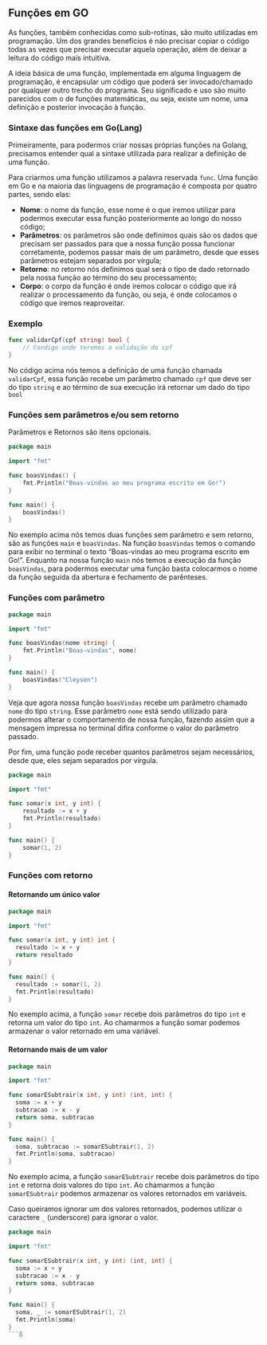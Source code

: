 ## Funções em GO

As funções, também conhecidas como  sub-rotinas, são muito utilizadas em programação. Um dos grandes benefícios é não precisar copiar o código todas as vezes que precisar executar aquela operação, além de deixar a leitura do código mais intuitiva.

A ideia básica de uma função, implementada em alguma linguagem de programação, é encapsular um código que poderá ser invocado/chamado por qualquer outro trecho do programa. Seu significado e uso são muito parecidos com o de funções matemáticas, ou seja, existe um nome, uma definição e posterior invocação à função.

### Sintaxe das funções em Go(Lang)
Primeiramente, para podermos criar nossas próprias funções na Golang, precisamos entender qual a sintaxe utilizada para realizar a definição de uma função.

Para criarmos uma função utilizamos a palavra reservada `func`. Uma função em Go e na maioria das linguagens de programação é composta por quatro partes, sendo elas:

- **Nome**: o nome da função, esse nome é o que iremos utilizar para podermos executar essa função posteriormente ao longo do nosso código;
- **Parâmetros**: os parâmetros são onde definimos quais são os dados que precisam ser passados para que a nossa função possa funcionar corretamente, podemos passar mais de um parâmetro, desde que esses parâmetros estejam separados por vírgula;
- **Retorno**: no retorno nós definimos qual será o tipo de dado retornado pela nossa função ao término do seu processamento;
- **Corpo**: o corpo da função é onde iremos colocar o código que irá realizar o processamento da função, ou seja, é onde colocamos o código que iremos reaproveitar.

### Exemplo
```go
func validarCpf(cpf string) bool {
	// Condigo onde teremos a validação do cpf
}
```

No código acima nós temos a definição de uma função chamada `validarCpf`, essa função recebe um parâmetro chamado `cpf` que deve ser do tipo `string` e ao término de sua execução irá retornar um dado do tipo `bool`

### Funções sem parâmetros e/ou sem retorno
Parâmetros e Retornos são itens opcionais.

```go
package main

import "fmt"

func boasVindas() {
	fmt.Println("Boas-vindas ao meu programa escrito em Go!")
}

func main() {
	boasVindas()
}
```
No exemplo acima nós temos duas funções sem parâmetro e sem retorno, são as funções `main` e `boasVindas`. Na função `boasVindas` temos o comando para exibir no terminal o texto “Boas-vindas ao meu programa escrito em Go!”. Enquanto na nossa função `main` nós temos a execução da função `boasVindas`, para podermos executar uma função basta colocarmos o nome da função seguida da abertura e fechamento de parênteses.

### Funções com parâmetro
```go
package main

import "fmt"

func boasVindas(nome string) {
	fmt.Println("Boas-vindas", nome)
}

func main() {
	boasVindas("Cleyson")
}
```
Veja que agora nossa função `boasVindas` recebe um parâmetro chamado `nome` do tipo `string`. Esse parâmetro `nome` está sendo utilizado para podermos alterar o comportamento de nossa função, fazendo assim que a mensagem impressa no terminal difira conforme o valor do parâmetro passado.

Por fim, uma função pode receber quantos parâmetros sejam necessários, desde que, eles sejam separados por vírgula.

```go
package main

import "fmt"

func somar(x int, y int) {
	resultado := x + y
	fmt.Println(resultado)
}

func main() {
	somar(1, 2)
}
```

### Funções com retorno
#### Retornando um único valor
```go
package main

import "fmt"

func somar(x int, y int) int {
  resultado := x + y
  return resultado
}

func main() {
  resultado := somar(1, 2)
  fmt.Println(resultado)
}
```
No exemplo acima, a função `somar` recebe dois parâmetros do tipo `int` e retorna um valor do tipo `int`. Ao chamarmos a função somar podemos armazenar o valor retornado em uma variável.

#### Retornando mais de um valor
```go
package main

import "fmt"

func somarESubtrair(x int, y int) (int, int) {
  soma := x + y
  subtracao := x - y
  return soma, subtracao
}

func main() {
  soma, subtracao := somarESubtrair(1, 2)
  fmt.Println(soma, subtracao)
}
```
No exemplo acima, a função `somarESubtrair` recebe dois parâmetros do tipo `int` e retorna dois valores do tipo `int`. Ao chamarmos a função `somarESubtrair` podemos armazenar os valores retornados em variáveis.

Caso queiramos ignorar um dos valores retornados, podemos utilizar o caractere `_` (underscore) para ignorar o valor.
```go
package main

import "fmt"

func somarESubtrair(x int, y int) (int, int) {
  soma := x + y
  subtracao := x - y
  return soma, subtracao
}

func main() {
  soma, _ := somarESubtrair(1, 2)
  fmt.Println(soma)
}
```ß


